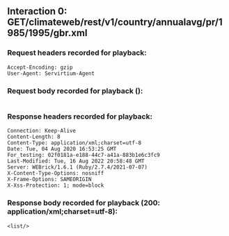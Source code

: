 ## Interaction 0: GET/climateweb/rest/v1/country/annualavg/pr/1985/1995/gbr.xml

### Request headers recorded for playback:

```
Accept-Encoding: gzip
User-Agent: Servirtium-Agent

```

### Request body recorded for playback ():

```

```


### Response headers recorded for playback:

```
Connection: Keep-Alive
Content-Length: 8
Content-Type: application/xml;charset=utf-8
Date: Tue, 04 Aug 2020 16:53:25 GMT
For_testing: 02f0181a-e188-44c7-a41a-883b1e6c3fc9
Last-Modified: Tue, 16 Aug 2022 20:58:48 GMT
Server: WEBrick/1.6.1 (Ruby/2.7.4/2021-07-07)
X-Content-Type-Options: nosniff
X-Frame-Options: SAMEORIGIN
X-Xss-Protection: 1; mode=block

```

### Response body recorded for playback (200: application/xml;charset=utf-8):

```
<list/>

```

